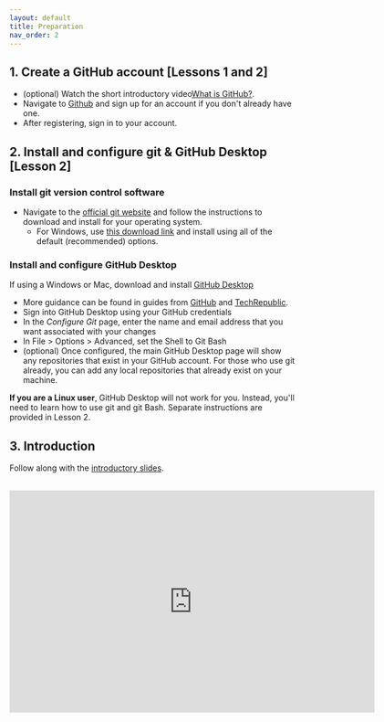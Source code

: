 ```yaml
---
layout: default
title: Preparation
nav_order: 2
---
```


## 1. Create a GitHub account [Lessons 1 and 2]
- (optional) Watch the short introductory video[What is GitHub?](https://www.youtube.com/watch?v=w3jLJU7DT5E).
- Navigate to [Github](https://github.com) and sign up for an account if you don't already have one. 
- After registering, sign in to your account.

## 2. Install and configure git & GitHub Desktop [Lesson 2]

### Install git version control software
- Navigate to the [official git website](https://git-scm.com/book/en/v2/Getting-Started-Installing-Git) and follow the instructions to download and install for your operating system.
  - For Windows, use [this download link](https://git-scm.com/download/win) and install using all of the default (recommended) options.

### Install and configure GitHub Desktop
If using a Windows or Mac, download and install [GitHub Desktop](https://desktop.github.com/)
- More guidance can be found in guides from [GitHub](https://help.github.com/en/desktop/getting-started-with-github-desktop) and [TechRepublic](https://www.techrepublic.com/article/how-to-install-github-desktop/).
- Sign into GitHub Desktop using your GitHub credentials
- In the *Configure Git* page, enter the name and email address that you want associated with your changes
- In File > Options > Advanced, set the Shell to Git Bash
- (optional) Once configured, the main GitHub Desktop page will show any repositories that exist in your GitHub account. For those who use git already, you can add any local repositories that already exist on your machine.

**If you are a Linux user**, GitHub Desktop will not work for you. Instead, you'll need to learn how to use git and git Bash. Separate instructions are provided in Lesson 2.

## 3. Introduction

Follow along with the [introductory slides](https://docs.google.com/presentation/d/e/2PACX-1vSjyUEk9jOYf-5aYJUT898qN1qxw7Wohn-kOoniaOgfy6GhPRpMB6abZJhIzAUnB0eh0NBa9N4Dh82f/pub?start=false&loop=false&delayms=60000). 

<br>
<iframe src="https://docs.google.com/presentation/d/e/2PACX-1vSjyUEk9jOYf-5aYJUT898qN1qxw7Wohn-kOoniaOgfy6GhPRpMB6abZJhIzAUnB0eh0NBa9N4Dh82f/embed?start=false&loop=false&delayms=30000" frameborder="0" width="640" height="389" allowfullscreen="true" mozallowfullscreen="true" webkitallowfullscreen="true"></iframe>